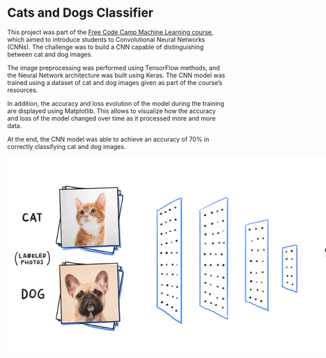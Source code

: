 # Cats and Dogs Classifier

This project was part of the [Free Code Camp Machine Learning course](https://www.freecodecamp.org/learn/machine-learning-with-python/#how-neural-networks-work), which aimed to introduce students to Convolutional Neural Networks (CNNs). The challenge was to build a CNN capable of distinguishing between cat and dog images.

The image preprocessing was performed using TensorFlow methods, and the Neural Network architecture was built using Keras. The CNN model was trained using a dataset of cat and dog images given as part of the course’s resources.

In addition, the accuracy and loss evolution of the model during the training are displayed using Matplotlib. This allows to visualize how the accuracy and loss of the model changed over time as it processed more and more data.

At the end, the CNN model was able to achieve an accuracy of 70% in correctly classifying cat and dog images.

<p align="center">
  <img src="./docs/cat-dogs-conv2d.gif" style="max-width: 800px">
</p>

